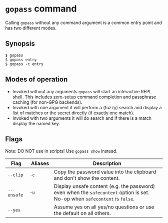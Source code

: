 # `gopass` command

Calling `gopass` without any command argument is a common entry point and
has two different modes.

## Synopsis

```
$ gopass
$ gopass entry
$ gopass -c entry
```

## Modes of operation

* Invoked without any arguments `gopass` will start an interactive REPL shell. This includes zero-setup command completion and passphrase caching (for non-GPG backends).
* Invoked with one argument it will perform a (fuzzy) search and display a list of matches or the secret directly (if exactly one match).
* Invoked with two arguments it will do search and if there is a match display the named key.

## Flags

Note: DO NOT use in scripts! Use `gopass show` instead.

Flag | Aliases | Description
---- | ------- | -----------
`--clip` | `-c` | Copy the password value into the clipboard and don't show the content.
`--unsafe` | `-u` | Display unsafe content (e.g. the password) even when the `safecontent` option is set. No-op when `safecontent` is `false`.
`--yes` |  | Assume yes on all yes/no questions or use the default on all others.

